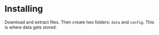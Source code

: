 # Installing
Download and extract files. Then create two folders: `data` and `config`. This is where data gets stored.
